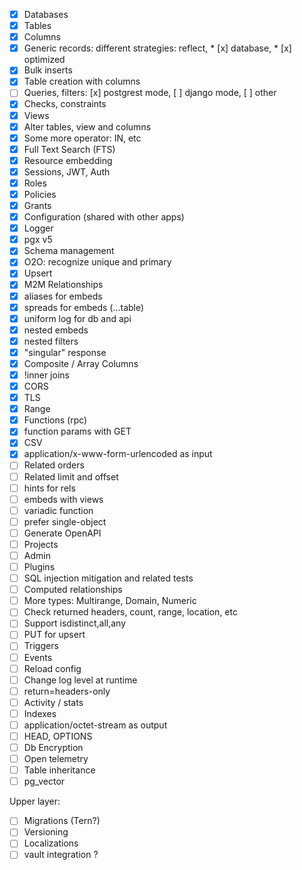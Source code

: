 * [x] Databases
* [x] Tables
* [x] Columns
* [x] Generic records: different strategies: reflect, * [x] database, * [x] optimized
* [x] Bulk inserts
* [x] Table creation with columns 
* [ ] Queries, filters: [x] postgrest mode, [ ] django mode, [ ] other
* [x] Checks, constraints
* [x] Views
* [x] Alter tables, view and columns
* [x] Some more operator: IN, etc
* [x] Full Text Search (FTS)
* [x] Resource embedding
* [x] Sessions, JWT, Auth
* [x] Roles
* [x] Policies
* [x] Grants
* [x] Configuration (shared with other apps) 
* [x] Logger
* [x] pgx v5
* [x] Schema management
* [x] O2O: recognize unique and primary
* [x] Upsert
* [x] M2M Relationships
* [x] aliases for embeds
* [x] spreads for embeds (...table)
* [x] uniform log for db and api
* [x] nested embeds
* [x] nested filters
* [x] "singular" response
* [x] Composite / Array Columns
* [x] !inner joins
* [x] CORS
* [x] TLS
* [x] Range
* [x] Functions (rpc)
* [x] function params with GET
* [x] CSV
* [x] application/x-www-form-urlencoded as input
* [ ] Related orders
* [ ] Related limit and offset
* [ ] hints for rels
* [ ] embeds with views
* [ ] variadic function
* [ ] prefer single-object
* [ ] Generate OpenAPI
* [ ] Projects
* [ ] Admin
* [ ] Plugins
* [ ] SQL injection mitigation and related tests
* [ ] Computed relationships
* [ ] More types: Multirange, Domain, Numeric
* [ ] Check returned headers, count, range, location, etc
* [ ] Support isdistinct,all,any
* [ ] PUT for upsert
* [ ] Triggers
* [ ] Events
* [ ] Reload config
* [ ] Change log level at runtime
* [ ] return=headers-only
* [ ] Activity / stats
* [ ] Indexes
* [ ] application/octet-stream as output
* [ ] HEAD, OPTIONS
* [ ] Db Encryption
* [ ] Open telemetry
* [ ] Table inheritance
* [ ] pg_vector

Upper layer:
* [ ] Migrations (Tern?)
* [ ] Versioning
* [ ] Localizations
* [ ] vault integration ?